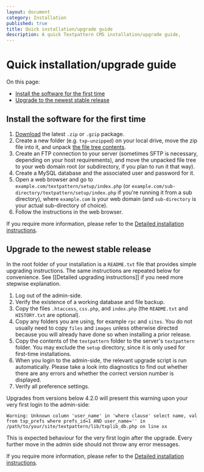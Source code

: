 ```yaml
---
layout: document
category: Installation
published: true
title: Quick installation/upgrade guide
description: A quick Textpattern CMS installation/upgrade guide,
---
```


# Quick installation/upgrade guide

On this page:

* [Install the software for the first time](#install-the-software-for-the-first-time)
* [Upgrade to the newest stable release](#upgrade-to-the-newest-stable-release)

## Install the software for the first time

1. [Download](http://textpattern.com/download) the latest `.zip` or `.gzip` package.
2. Create a new folder (e.g. `txp-unzipped`) on your local drive, move the zip file into it, and unpack [the file tree contents](https://github.com/textpattern/textpattern).
3. Create an FTP connection to your server (sometimes SFTP is necessary, depending on your host requirements), and move the unpacked file tree to your web domain root (or subdirectory, if you plan to run it that way).
4. Create a MySQL database and the associated user and password for it.
5. Open a web browser and go to `example.com/textpattern/setup/index.php` (or `example.com/sub-directory/textpattern/setup/index.php` if you're running it from a sub directory), where `example.com` is your web domain (and `sub-directory` is your actual sub-directory of choice).
6. Follow the instructions in the web browser.

If you require more information, please refer to the [Detailed installation instructions](http://docs.textpattern.io/installation/).

## Upgrade to the newest stable release

In the root folder of your installation is a `README.txt` file that provides simple upgrading instructions. The same instructions are repeated below for convenience. See [[Detailed upgrading instructions]] if you need more stepwise explanation.

1. Log out of the admin-side.
2. Verify the existence of a working database and file backup.
3. Copy the files `.htaccess`, `css.php`, and `index.php` (the `README.txt` and `HISTORY.txt` are optional).
4. Copy any folders you are using, for example `rpc` and `sites`. You do not usually need to copy `files` and `images` unless otherwise directed because you will already have done so when installing a prior release.
5. Copy the contents of the `textpattern` folder to the server's `textpattern` folder. You may exclude the `setup` directory, since it is only used for first-time installations.
6. When you login to the admin-side, the relevant upgrade script is run automatically. Please take a look into diagnostics to find out whether there are any errors and whether the correct version number is displayed.
7. Verify all preference settings.

Upgrades from versions below 4.2.0 will present this warning upon your very first login to the admin-side:

~~~
Warning: Unknown column 'user_name' in 'where clause' select name, val from txp_prefs where prefs_id=1 AND user_name='' in /path/to/your/site/textpattern/lib/txplib_db.php on line xx
~~~

This is expected behaviour for the very first login after the upgrade. Every further move in the admin side should not throw any error messages.

If you require more information, please refer to the [Detailed installation instructions](http://docs.textpattern.io/installation/).
